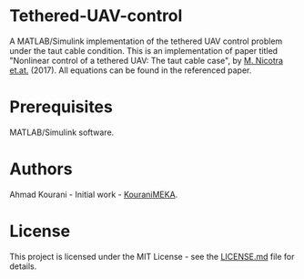 # Tethered-UAV-control
A MATLAB/Simulink implementation of the tethered UAV control problem under the taut cable condition.
This is an implementation of paper titled "Nonlinear control of a tethered UAV: The taut cable case", by [M. Nicotra et.at.](https://www.researchgate.net/publication/308823858_Nonlinear_Control_of_a_Tethered_UAV_the_Taut_Cable_case) (2017).
All equations can be found in the referenced paper.

# Prerequisites
MATLAB/Simulink software.

# Authors
Ahmad Kourani - Initial work - [KouraniMEKA](https://github.com/KouraniMEKA).

# License
This project is licensed under the MIT License - see the [LICENSE.md](https://github.com/KouraniMEKA/Tethered-UAV-control/blob/master/LICENSE) file for details.
